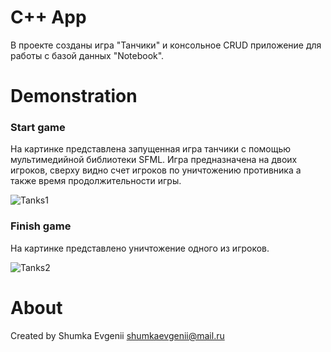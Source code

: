 # C++ App

В проекте созданы игра "Танчики" и консольное CRUD приложение для работы с базой данных "Notebook".

# Demonstration

### Start game
На картинке представлена запущенная игра танчики с помощью мультимедийной библиотеки SFML.
Игра предназначена на двоих игроков, сверху видно счет игроков по уничтожению противника а также время продолжительности игры.

![Tanks1](https://user-images.githubusercontent.com/65022776/106642921-30f75900-65b3-11eb-861c-3964c03c95f4.png)

### Finish game
На картинке представлено уничтожение одного из игроков.

![Tanks2](https://user-images.githubusercontent.com/65022776/106644753-b3811800-65b5-11eb-9df0-d2ff9e34a990.png)

# About
Created by Shumka Evgenii
shumkaevgenii@mail.ru

